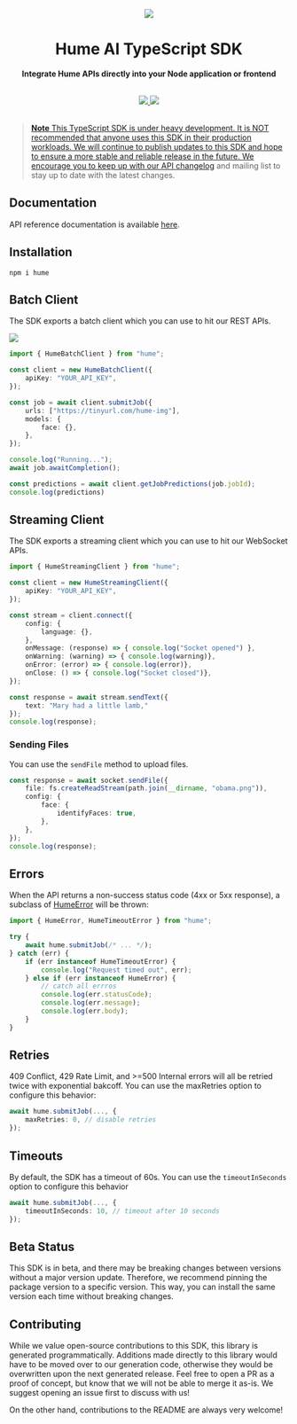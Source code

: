 <div align="center">
  <img src="https://storage.googleapis.com/hume-public-logos/hume/hume-banner.png">
  <h1>Hume AI TypeScript SDK</h1>

  <p>
    <strong>Integrate Hume APIs directly into your Node application or frontend</strong>
  </p>

  <br>
  <div>
    <a href="https://www.npmjs.com/package/hume"><img src="https://img.shields.io/npm/v/hume">
    <a href="https://buildwithfern.com/"><img src="https://img.shields.io/badge/%F0%9F%8C%BF-SDK%20generated%20by%20Fern-brightgreen">     
  </div>
  <br>
</div>

> **Note**
> This TypeScript SDK is under heavy development. It is NOT recommended that anyone uses this SDK in their production workloads. We will continue to publish updates to this SDK and hope to ensure a more stable and reliable release in the future. We encourage you to keep up with our [API changelog](https://dev.hume.ai/changelog) and mailing list to stay up to date with the latest changes.

## Documentation

API reference documentation is available [here](https://docs.hume.ai/doc/batch-api).

## Installation

```
npm i hume
```

## Batch Client

The SDK exports a batch client which you can use to hit our REST APIs.

<a href="https://stackblitz.com/edit/typescript-example-using-sdk-built-with-fern-jlhehr?file=app.ts&view=editor"><img src="https://developer.stackblitz.com/img/open_in_stackblitz.svg">

```typescript
import { HumeBatchClient } from "hume";

const client = new HumeBatchClient({
    apiKey: "YOUR_API_KEY",
});

const job = await client.submitJob({
    urls: ["https://tinyurl.com/hume-img"],
    models: {
        face: {},
    },
});

console.log("Running...");
await job.awaitCompletion();

const predictions = await client.getJobPredictions(job.jobId);
console.log(predictions)
```

## Streaming Client

The SDK exports a streaming client which you can use to hit our WebSocket APIs.

```typescript
import { HumeStreamingClient } from "hume";

const client = new HumeStreamingClient({
    apiKey: "YOUR_API_KEY",
});

const stream = client.connect({
    config: {
        language: {},
    },
    onMessage: (response) => { console.log("Socket opened") },
    onWarning: (warning) => { console.log(warning)},
    onError: (error) => { console.log(error)},
    onClose: () => { console.log("Socket closed")},
});

const response = await stream.sendText({
    text: "Mary had a little lamb,"
});
console.log(response);
```

### Sending Files
You can use the `sendFile` method to upload files. 

```typescript
const response = await socket.sendFile({
    file: fs.createReadStream(path.join(__dirname, "obama.png")),
    config: {
        face: {
            identifyFaces: true,
        },
    },
});
console.log(response);
```

## Errors

When the API returns a non-success status code (4xx or 5xx response),
a subclass of [HumeError](./src/errors/HumeError.ts) will be thrown:

```typescript
import { HumeError, HumeTimeoutError } from "hume";

try {
    await hume.submitJob(/* ... */);
} catch (err) {
    if (err instanceof HumeTimeoutError) {
        console.log("Request timed out", err);
    } else if (err instanceof HumeError) {
        // catch all errros
        console.log(err.statusCode);
        console.log(err.message);
        console.log(err.body);
    }
}
```

## Retries

409 Conflict, 429 Rate Limit, and >=500 Internal errors will all be retried twice with exponential bakcoff.
You can use the maxRetries option to configure this behavior:

```typescript
await hume.submitJob(..., {
    maxRetries: 0, // disable retries
});
```

## Timeouts

By default, the SDK has a timeout of 60s. You can use the `timeoutInSeconds` option to configure
this behavior

```typescript
await hume.submitJob(..., {
    timeoutInSeconds: 10, // timeout after 10 seconds
});
```

## Beta Status
This SDK is in beta, and there may be breaking changes between versions without a major 
version update. Therefore, we recommend pinning the package version to a specific version. 
This way, you can install the same version each time without breaking changes.

## Contributing
While we value open-source contributions to this SDK, this library is generated programmatically. 
Additions made directly to this library would have to be moved over to our generation code, 
otherwise they would be overwritten upon the next generated release. Feel free to open a PR as a
proof of concept, but know that we will not be able to merge it as-is. We suggest opening an 
issue first to discuss with us!

On the other hand, contributions to the README are always very welcome!
